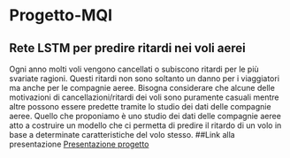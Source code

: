 # Progetto-MQI
## Rete LSTM per predire ritardi nei voli aerei
Ogni anno molti voli vengono cancellati o subiscono ritardi per le più svariate ragioni.
Questi ritardi non sono soltanto un danno per i viaggiatori ma anche per le compagnie aeree.
Bisogna considerare che alcune delle motivazioni di cancellazioni/ritardi dei voli sono puramente casuali mentre altre possono essere predette tramite lo studio dei dati delle compagnie aeree.
Quello che proponiamo è uno studio dei dati delle compagnie aeree atto a costruire un modello che ci permetta di predire il ritardo di un volo in base a determinate caratteristiche del volo stesso.
##Link alla presentazione
[Presentazione progetto]( https://github.com/ariannagavioli/Progetto-MQI/blob/master/relazione.pdf  "Presentazione PDF")
